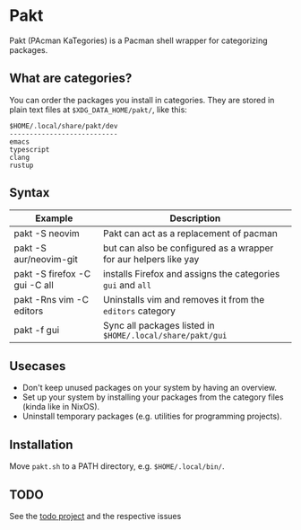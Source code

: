 # Pakt
Pakt (PAcman KaTegories) is a Pacman shell wrapper for categorizing packages.

## What are categories?
You can order the packages you install in categories. They are stored in plain text files at `$XDG_DATA_HOME/pakt/`, like this:

```
$HOME/.local/share/pakt/dev
---------------------------
emacs
typescript
clang
rustup
```

## Syntax
| Example                       | Description                                                 |
| ---                           | ---                                                         |
| pakt -S neovim                | Pakt can act as a replacement of pacman|
| pakt -S aur/neovim-git	| but can also be configured as a wrapper for aur helpers like yay|
| pakt -S firefox -C gui -C all | installs Firefox and assigns the categories `gui` and `all` |
| pakt -Rns vim -C editors      | Uninstalls vim and removes it from the `editors` category   |
| pakt -f gui                   | Sync all packages listed in `$HOME/.local/share/pakt/gui`   |

## Usecases
- Don't keep unused packages on your system by having an overview.
- Set up your system by installing your packages from the category files (kinda like in NixOS).
- Uninstall temporary packages (e.g. utilities for programming projects).

## Installation
Move `pakt.sh` to a PATH directory, e.g. `$HOME/.local/bin/`.

## TODO
See the [todo project](https://github.com/users/MrMineDe/projects/1) and the respective issues
